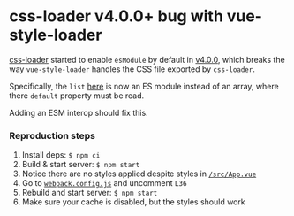 # css-loader v4.0.0+ bug with vue-style-loader

[css-loader](https://github.com/webpack-contrib/css-loader) started to enable `esModule` by default in [v4.0.0](esModule), which breaks the way `vue-style-loader` handles the CSS file exported by `css-loader`.

Specifically, the `list` [here](https://github.com/vuejs/vue-style-loader/blob/master/lib/listToStyles.js#L5) is now an ES module instead of an array, where there `default` property must be read.

Adding an ESM interop should fix this.


### Reproduction steps
1. Install deps: `$ npm ci`
2. Build & start server: `$ npm start`
3. Notice there are no styles applied despite styles in [`/src/App.vue`](/src/App.vue)
4. Go to [`webpack.config.js`](/webpack.config.js) and uncomment `L36`
5. Rebuild and start server: `$ npm start`
6. Make sure your cache is disabled, but the styles should work

